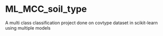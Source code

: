 # ML_MCC_soil_type
A multi class classification project done on covtype dataset in scikit-learn using multiple models
